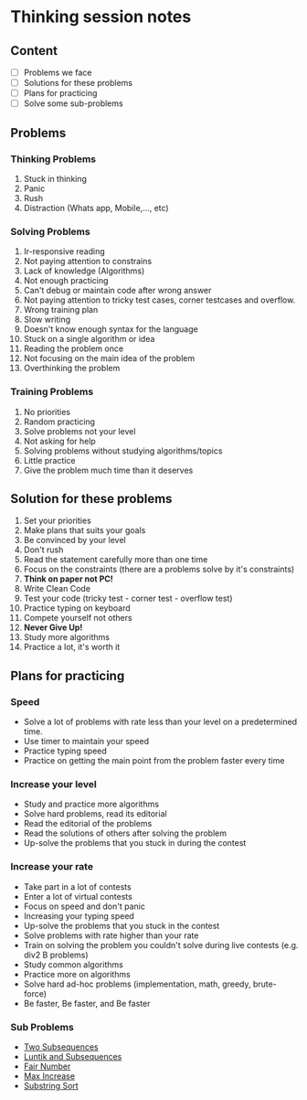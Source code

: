 # Thinking session notes

## Content

- [ ] Problems we face
- [ ] Solutions for these problems
- [ ] Plans for practicing
- [ ] Solve some sub-problems

## Problems

### Thinking Problems

1. Stuck in thinking
2. Panic
3. Rush
4. Distraction (Whats app, Mobile,..., etc)

### Solving Problems

1. Ir-responsive reading
2. Not paying attention to constrains
3. Lack of knowledge (Algorithms)
4. Not enough practicing
5. Can't debug or maintain code after wrong answer
6. Not paying attention to tricky test cases, corner testcases and overflow.
7. Wrong training plan
8. Slow writing
9. Doesn't know enough syntax for the language
10. Stuck on a single algorithm or idea
11. Reading the problem once
12. Not focusing on the main idea of the problem
13. Overthinking the problem

### Training Problems

1. No priorities
2. Random practicing
3. Solve problems not your level
4. Not asking for help
5. Solving problems without studying algorithms/topics
6. Little practice
7. Give the problem much time than it deserves

## Solution for these problems

1. Set your priorities
2. Make plans that suits your goals
3. Be convinced by your level
4. Don't rush
5. Read the statement carefully more than one time
6. Focus on the constraints (there are a problems solve by it's constraints)
7. **Think on paper not PC!**
8. Write Clean Code
9. Test your code (tricky test - corner test - overflow test)
10. Practice typing on keyboard
11. Compete yourself not others
12. **Never Give Up!**
13. Study more algorithms
14. Practice a lot, it's worth it

## Plans for practicing

### Speed

- Solve a lot of problems with rate less than your level on a predetermined time.
- Use timer to maintain your speed
- Practice typing speed
- Practice on getting the main point from the problem faster every time
  
### Increase your level

- Study and practice more algorithms
- Solve hard problems, read its editorial
- Read the editorial of the problems
- Read the solutions of others after solving the problem
- Up-solve the problems that you stuck in during the contest

### Increase your rate

- Take part in a lot of contests
- Enter a lot of virtual contests
- Focus on speed and don't panic
- Increasing your typing speed
- Up-solve the problems that you stuck in the contest
- Solve problems with rate higher than your rate
- Train on solving the problem you couldn't solve during live contests (e.g. div2 B problems)
- Study common algorithms
- Practice more on algorithms
- Solve hard ad-hoc problems (implementation, math, greedy, brute-force)
- Be faster, Be faster, and Be faster

### Sub Problems

- [Two Subsequences](https://codeforces.com/contest/1602/problem/A)
- [Luntik and Subsequences](https://codeforces.com/contest/1582/problem/B)
- [Fair Number](https://codeforces.com/contest/1411/problem/B)
- [Max Increase](https://codeforces.com/problemset/problem/702/A)
- [Substring Sort](https://codeforces.com/problemset/problem/988/B)
